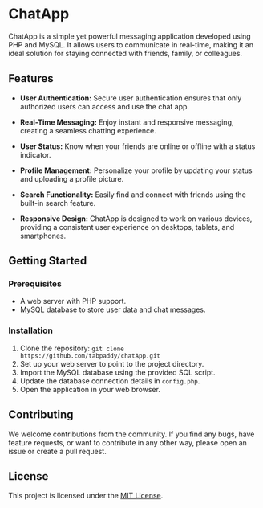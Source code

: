 # ChatApp

ChatApp is a simple yet powerful messaging application developed using PHP and MySQL. It allows users to communicate in real-time, making it an ideal solution for staying connected with friends, family, or colleagues.

## Features

- **User Authentication:** Secure user authentication ensures that only authorized users can access and use the chat app.

- **Real-Time Messaging:** Enjoy instant and responsive messaging, creating a seamless chatting experience.

- **User Status:** Know when your friends are online or offline with a status indicator.

- **Profile Management:** Personalize your profile by updating your status and uploading a profile picture.

- **Search Functionality:** Easily find and connect with friends using the built-in search feature.

- **Responsive Design:** ChatApp is designed to work on various devices, providing a consistent user experience on desktops, tablets, and smartphones.

## Getting Started

### Prerequisites

- A web server with PHP support.
- MySQL database to store user data and chat messages.

### Installation

1. Clone the repository: `git clone https://github.com/tabpaddy/chatApp.git`
2. Set up your web server to point to the project directory.
3. Import the MySQL database using the provided SQL script.
4. Update the database connection details in `config.php`.
5. Open the application in your web browser.

## Contributing

We welcome contributions from the community. If you find any bugs, have feature requests, or want to contribute in any other way, please open an issue or create a pull request.

## License

This project is licensed under the [MIT License](LICENSE).
